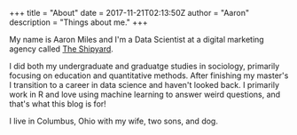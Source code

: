 +++
title = "About"
date = 2017-11-21T02:13:50Z
author = "Aaron"
description = "Things about me."
+++

My name is Aaron Miles and I'm a Data Scientist at a digital marketing agency called [The Shipyard](http://theshipyard.com). 

I did both my undergraduate and graduatge studies in sociology, primarily focusing on education and quantitative methods. After finishing my master's I transition to a career in data science and haven't looked back. I primarily work in R and love using machine learning to answer weird questions, and that's what this blog is for!

I live in Columbus, Ohio with my wife, two sons, and dog.
